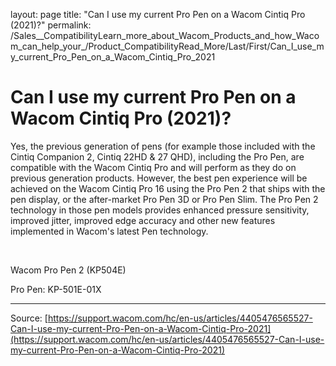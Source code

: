 layout: page
title: "Can I use my current Pro Pen on a Wacom Cintiq Pro (2021)?"
permalink: /Sales__CompatibilityLearn_more_about_Wacom_Products_and_how_Wacom_can_help_your_/Product_CompatibilityRead_More/Last/First/Can_I_use_my_current_Pro_Pen_on_a_Wacom_Cintiq_Pro_2021

# Can I use my current Pro Pen on a Wacom Cintiq Pro (2021)?

Yes, the previous generation of pens (for example those included with the Cintiq Companion 2, Cintiq 22HD & 27 QHD), including the Pro Pen, are compatible with the Wacom Cintiq Pro and will perform as they do on previous generation products. However, the best pen experience will be achieved on the Wacom Cintiq Pro 16 using the Pro Pen 2 that ships with the pen display, or the after-market Pro Pen 3D or Pro Pen Slim. The Pro Pen 2 technology in those pen models provides enhanced pressure sensitivity, improved jitter, improved edge accuracy and other new features implemented in Wacom's latest Pen technology.


 


Wacom Pro Pen 2 (KP504E)



Pro Pen: KP-501E-01X

---
Source: [https://support.wacom.com/hc/en-us/articles/4405476565527-Can-I-use-my-current-Pro-Pen-on-a-Wacom-Cintiq-Pro-2021](https://support.wacom.com/hc/en-us/articles/4405476565527-Can-I-use-my-current-Pro-Pen-on-a-Wacom-Cintiq-Pro-2021)
